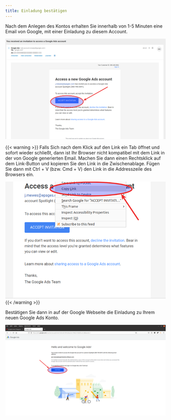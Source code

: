 ```yaml
---
title: Einladung bestätigen
---
```


Nach dem Anlegen des Kontos erhalten Sie innerhalb von 1-5 Minuten eine Email von Google, mit einer Einladung zu diesem Account.

![](img/accept-invitation.png)

{{< warning >}}
Falls Sich nach dem Klick auf den Link ein Tab öffnet und sofort wieder schließt, dann ist Ihr Browser nicht kompatibel mit dem Link in der von Google generierten Email. Machen Sie dann einen Rechtsklick auf dem Link-Button und kopieren Sie den Link in die Zwischenablage. Fügen Sie dann mit Ctrl + V (bzw. Cmd + V) den Link in die Addresszeile des Browsers ein.

![](img/accept-invitation-hack.png)
{{< /warning >}}

Bestätigen Sie dann in auf der Google Webseite die Einladung zu Ihrem neuen Google Ads Konto.

![](img/accept-invite-continue.png)
